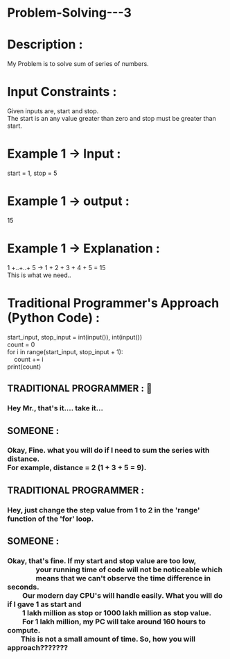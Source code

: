# Problem-Solving---3

# Description :
My Problem is to solve sum of series of numbers. 
# Input Constraints :
Given inputs are, start and stop. <br/>
The start is an any value greater than zero and stop must be greater than start. <br/>
# Example 1 -> Input :
start = 1, stop = 5 <br/>
# Example 1 -> output :
15<br/>
# Example 1 -> Explanation :
1 +..+..+ 5 -> 1 + 2 + 3 + 4 + 5 = 15 <br/>
This is what we need.. <br/>
# Traditional Programmer's Approach (Python Code) : 
start_input, stop_input = int(input()), int(input()) <br/>
count = 0 <br/>
for i in range(start_input, stop_input + 1): <br/>
&nbsp;&nbsp;&nbsp;&nbsp;count += i <br/>
print(count) <br/>
## TRADITIONAL PROGRAMMER : :loudspeaker: <h3> Hey Mr., that's it.... take it... </h3>
## SOMEONE : <h3>Okay, Fine. what you will do if I need to sum the series with distance. <br/>For example, distance = 2 (1 + 3 + 5 = 9). </h3>
## TRADITIONAL PROGRAMMER : <h3> Hey,  just change the step value from 1 to 2 in the 'range' function of the 'for' loop. </h3>
## SOMEONE : <h3> Okay, that's fine. If my start and stop value are too low, <br/> &nbsp;&nbsp;&nbsp;&nbsp;&nbsp;&nbsp;&nbsp;&nbsp;&nbsp;&nbsp;&nbsp;&nbsp;&nbsp;&nbsp;&nbsp;&nbsp; your running time of code will not be noticeable which<br/>&nbsp;&nbsp;&nbsp;&nbsp;&nbsp;&nbsp;&nbsp;&nbsp;&nbsp;&nbsp;&nbsp;&nbsp;&nbsp;&nbsp;&nbsp;&nbsp; means that we can't observe the time difference in seconds. <br/> &nbsp;&nbsp;&nbsp;&nbsp;&nbsp;&nbsp;&nbsp;&nbsp; Our modern day CPU's will handle easily. What you will do if I gave 1 as start and <br/> &nbsp;&nbsp;&nbsp;&nbsp;&nbsp;&nbsp;&nbsp;&nbsp; 1 lakh million as stop or 1000 lakh million as stop value. <br/> &nbsp;&nbsp;&nbsp;&nbsp;&nbsp;&nbsp;&nbsp;&nbsp; For 1 lakh million, my PC will take around 160 hours to compute. <br/> &nbsp;&nbsp;&nbsp;&nbsp;&nbsp;&nbsp;&nbsp;&nbsp;This is not a small amount of time. So, how you will approach??????? </h3>



